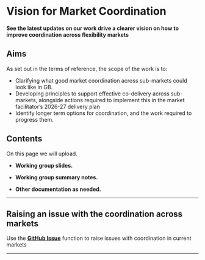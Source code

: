 # Vision for Market Coordination

**See the latest updates on our work drive a clearer vision on how to improve coordination across flexibility markets**

## Aims

As set out in the terms of reference, the scope of the work is to: 
* Clarifying what good market coordination across sub-markets could look like in GB.
*	Developing principles to support effective co-delivery across sub-markets, alongside actions required to implement this in the market facilitator’s 2026-27 delivery plan
*	Identify longer term options for coordination, and the work required to progress them.


## Contents

On this page we will upload. 

*   **Working group slides.**

*   **Working group summary notes.** 

*   **Other documentation as needed.** 

---

## Raising an issue with the coordination across markets

Use the **[GitHub Issue](https://github.com/mez-FMDA/MF.github.io/issues)** function to raise issues with coordination in current markets

---
